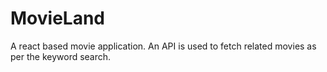# MovieLand
A react based movie application. An API is used to fetch related movies as per the keyword search.
